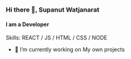 ### Hi there 👋, Supanut Watjanarat
#### I am a Developer

Skills: REACT / JS / HTML / CSS / NODE

- 🔭 I’m currently working on My own projects 
